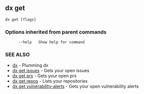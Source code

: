 ## dx get



```
dx get [flags]
```

### Options inherited from parent commands

```
      --help   Show help for command
```

### SEE ALSO

* [dx](dx.md)	 - Plumming dx
* [dx get issues](dx_get_issues.md)	 - Gets your open issues
* [dx get prs](dx_get_prs.md)	 - Gets your open prs
* [dx get repos](dx_get_repos.md)	 - Lists your repositories
* [dx get vulnerability-alerts](dx_get_vulnerability-alerts.md)	 - Gets your open vulnerability alerts

